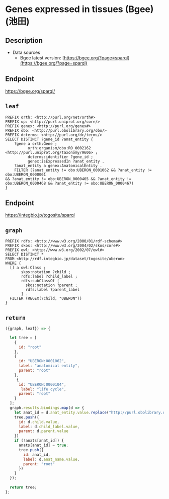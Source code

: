 # Genes expressed in tissues (Bgee) (池田)

## Description

- Data sources
    - Bgee latest version: [https://bgee.org/?page=sparql](https://bgee.org/?page=sparql)

## Endpoint

https://bgee.org/sparql/

## `leaf`

```sparql
PREFIX orth: <http://purl.org/net/orth#>
PREFIX up: <http://purl.uniprot.org/core/>
PREFIX genex: <http://purl.org/genex#>
PREFIX obo: <http://purl.obolibrary.org/obo/>
PREFIX dcterms: <http://purl.org/dc/terms/>
SELECT DISTINCT ?gene_id ?anat_entity {
    ?gene a orth:Gene ;
          orth:organism/obo:RO_0002162 <http://purl.uniprot.org/taxonomy/9606> ;
          dcterms:identifier ?gene_id ;
          genex:isExpressedIn ?anat_entity .
    ?anat_entity a genex:AnatomicalEntity .
    FILTER (?anat_entity != obo:UBERON_0001062 && ?anat_entity != obo:UBERON_0000061 
&& ?anat_entity != obo:UBERON_0000465 && ?anat_entity != obo:UBERON_0000468 && ?anat_entity != obo:UBERON_0000467)
}
```

## Endpoint

https://integbio.jp/togosite/sparql

## `graph`
```sparql
PREFIX rdfs: <http://www.w3.org/2000/01/rdf-schema#>
PREFIX skos: <http://www.w3.org/2004/02/skos/core#>
PREFIX owl: <http://www.w3.org/2002/07/owl#>
SELECT DISTINCT *
FROM <http://rdf.integbio.jp/dataset/togosite/uberon>
WHERE {
  [] a owl:Class ;
       skos:notation ?child ;
       rdfs:label ?child_label ;
       rdfs:subClassOf [
         skos:notation ?parent ;
         rdfs:label ?parent_label 
       ] .
  FILTER (REGEX(?child, "UBERON"))
}
```

## `return`

```javascript
({graph, leaf}) => {

  let tree = [
    {
      id: "root"
    },
    {
      id: "UBERON:0001062",
      label: "anatomical entity",
      parent: "root"
    },
     {
      id: "UBERON:0000104",
       label: "life cycle",
      parent: "root"
    }
  ];	
  graph.results.bindings.map(d => {
    let anat_id = d.anat_entity.value.replace("http://purl.obolibrary.org/obo/", "");
    tree.push({
      id: d.child.value,
      label: d.child_label.value,
      parent: d.parent.value
    })
    if (!anats[anat_id]) {
      anats[anat_id] = true;
      tree.push({     
        id: anat_id,
        label: d.anat_name.value,
        parent: "root"
      })
    }
  });
  
  return tree;
};
```